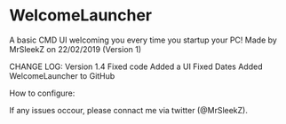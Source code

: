 # WelcomeLauncher
A basic CMD UI welcoming you every time you startup your PC!
Made by MrSleekZ on 22/02/2019 (Version 1)

CHANGE LOG:
Version 1.4
Fixed code
Added a UI
Fixed Dates
Added WelcomeLauncher to GitHub

How to configure:

If any issues occour, please connact me via twitter (@MrSleekZ).
